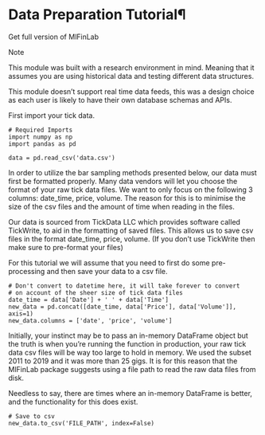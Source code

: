 # Data Preparation Tutorial¶

Get full version of MlFinLab

  

Note

This module was built with a research environment in mind. Meaning that it
assumes you are using historical data and testing different data structures.

This module doesn’t support real time data feeds, this was a design choice as
each user is likely to have their own database schemas and APIs.

First import your tick data.

    
    
    # Required Imports
    import numpy as np
    import pandas as pd
    
    data = pd.read_csv('data.csv')
    

In order to utilize the bar sampling methods presented below, our data must
first be formatted properly. Many data vendors will let you choose the format
of your raw tick data files. We want to only focus on the following 3 columns:
date_time, price, volume. The reason for this is to minimise the size of the
csv files and the amount of time when reading in the files.

Our data is sourced from TickData LLC which provides software called
TickWrite, to aid in the formatting of saved files. This allows us to save csv
files in the format date_time, price, volume. (If you don’t use TickWrite then
make sure to pre-format your files)

For this tutorial we will assume that you need to first do some pre-processing
and then save your data to a csv file.

    
    
    # Don't convert to datetime here, it will take forever to convert
    # on account of the sheer size of tick data files
    date_time = data['Date'] + ' ' + data['Time']
    new_data = pd.concat([date_time, data['Price'], data['Volume']], axis=1)
    new_data.columns = ['date', 'price', 'volume']
    

Initially, your instinct may be to pass an in-memory DataFrame object but the
truth is when you’re running the function in production, your raw tick data
csv files will be way too large to hold in memory. We used the subset 2011 to
2019 and it was more than 25 gigs. It is for this reason that the MlFinLab
package suggests using a file path to read the raw data files from disk.

Needless to say, there are times where an in-memory DataFrame is better, and
the functionality for this does exist.

    
    
    # Save to csv
    new_data.to_csv('FILE_PATH', index=False)
    

